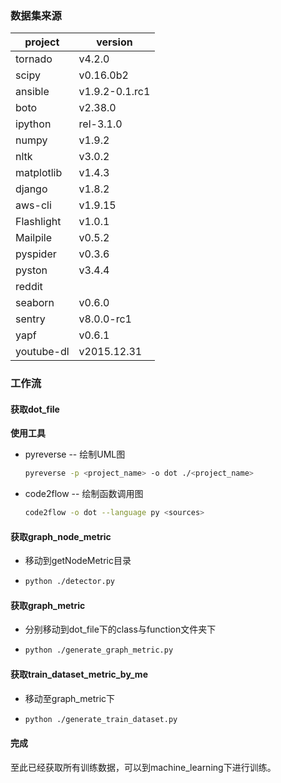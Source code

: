 ### 数据集来源
| project    | version        |
| ---------- | -------------- |
| tornado    | v4.2.0         |
| scipy      | v0.16.0b2      |
| ansible    | v1.9.2-0.1.rc1 |
| boto       | v2.38.0        |
| ipython    | rel-3.1.0      |
| numpy      | v1.9.2         |
| nltk       | v3.0.2         |
| matplotlib | v1.4.3         |
| django     | v1.8.2         |
| aws-cli    | v1.9.15        |
| Flashlight | v1.0.1         |
| Mailpile   | v0.5.2         |
| pyspider   | v0.3.6         |
| pyston     | v3.4.4         |
| reddit     |                |
| seaborn    | v0.6.0         |
| sentry     | v8.0.0-rc1     |
| yapf       | v0.6.1         |
| youtube-dl | v2015.12.31    |

### 工作流

#### 获取dot_file

**使用工具**

- pyreverse -- 绘制UML图

  ~~~sh
  pyreverse -p <project_name> -o dot ./<project_name>
  ~~~

- code2flow -- 绘制函数调用图

  ~~~sh
  code2flow -o dot --language py <sources>
  ~~~


#### 获取graph_node_metric

- 移动到getNodeMetric目录

- ~~~sh
  python ./detector.py
  ~~~

#### 获取graph_metric

- 分别移动到dot_file下的class与function文件夹下

- ~~~sh
  python ./generate_graph_metric.py
  ~~~

#### 获取train_dataset_metric_by_me

- 移动至graph_metric下

- ~~~sh
  python ./generate_train_dataset.py
  ~~~

#### 完成

至此已经获取所有训练数据，可以到machine_learning下进行训练。
